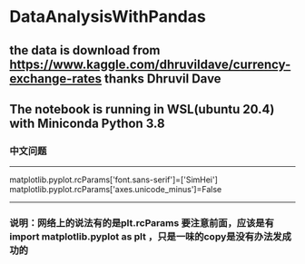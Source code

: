 # DataAnalysisWithPandas

## the data is download from https://www.kaggle.com/dhruvildave/currency-exchange-rates  thanks Dhruvil Dave

## The notebook is running in WSL(ubuntu 20.4) with Miniconda Python 3.8

### 中文问题
----
matplotlib.pyplot.rcParams['font.sans-serif']=['SimHei']
matplotlib.pyplot.rcParams['axes.unicode_minus']=False

-----
### 说明：网络上的说法有的是plt.rcParams 要注意前面，应该是有 import matplotlib.pyplot as plt ，只是一味的copy是没有办法发成功的
